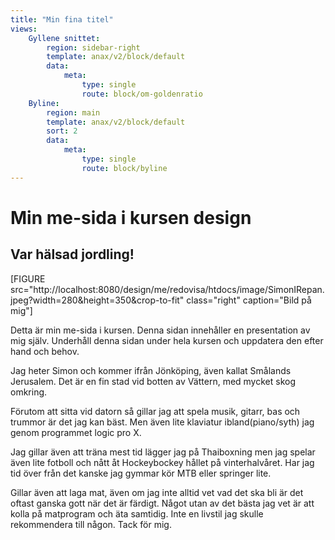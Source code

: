 ```yaml
---
title: "Min fina titel"
views:
    Gyllene snittet:
        region: sidebar-right
        template: anax/v2/block/default
        data:
            meta:
                type: single
                route: block/om-goldenratio
    Byline:
        region: main
        template: anax/v2/block/default
        sort: 2
        data:
            meta:
                type: single
                route: block/byline
---
```

Min me-sida i kursen design
=========================

Var hälsad jordling!
-------------------
[FIGURE src="http://localhost:8080/design/me/redovisa/htdocs/image/SimonIRepan.jpeg?width=280&height=350&crop-to-fit" class="right" caption="Bild på mig"]

Detta är min me-sida i kursen. Denna sidan innehåller en presentation av mig själv. Underhåll denna sidan under hela kursen och uppdatera den efter hand och behov.

Jag heter Simon och kommer ifrån Jönköping, även kallat Smålands Jerusalem.
Det är en fin stad vid botten av Vättern, med mycket skog omkring.

Förutom att sitta vid datorn så gillar jag att spela musik, gitarr, bas och trummor är det jag kan bäst. Men även lite klaviatur ibland(piano/syth) jag genom programmet logic pro X.

Jag gillar även att träna mest tid lägger jag på Thaiboxning men jag spelar även lite fotboll och nått åt Hockeybockey hållet på vinterhalvåret. Har jag tid över från det kanske jag gymmar kör MTB eller springer lite.

Gillar även att laga mat, även om jag inte alltid vet vad det ska bli är det oftast ganska gott när det är färdigt.
Något utan av det bästa jag vet är att kolla på matprogram och äta samtidig. Inte en livstil jag skulle rekommendera till någon. Tack för mig.
